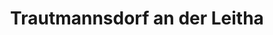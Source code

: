 ---
title: Trautmannsdorf an der Leitha
url: /trautmannsdorf-an-der-leitha/
latitude: 48.022
longitude: 16.637
---